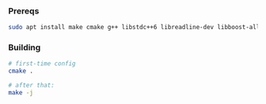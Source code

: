 
### Prereqs

```bash
sudo apt install make cmake g++ libstdc++6 libreadline-dev libboost-all-dev
```

### Building

```bash
# first-time config
cmake .

# after that:
make -j
```
